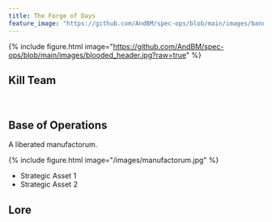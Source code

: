 ```yaml
---
title: The Forge of Days
feature_image: "https://github.com/AndBM/spec-ops/blob/main/images/banner_landscape.jpg?raw=true"
---
```


{% include figure.html image="https://github.com/AndBM/spec-ops/blob/main/images/blooded_header.jpg?raw=true" %}

## Kill Team



<br>

## Base of Operations

A liberated manufactorum.

{% include figure.html image="/images/manufactorum.jpg" %}

* Strategic Asset 1
* Strategic Asset 2



## Lore
